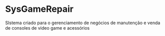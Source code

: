 # SysGameRepair
SIstema criado para o gerenciamento de negócios de manutenção e venda de consoles de video game e acessórios
